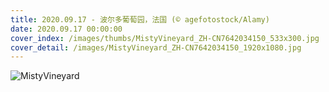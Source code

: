 ```yaml
---
title: 2020.09.17 - 波尔多葡萄园，法国 (© agefotostock/Alamy)
date: 2020.09.17 00:00:00
cover_index: /images/thumbs/MistyVineyard_ZH-CN7642034150_533x300.jpg
cover_detail: /images/MistyVineyard_ZH-CN7642034150_1920x1080.jpg
---
```


![MistyVineyard](/images/MistyVineyard_ZH-CN7642034150_1920x1080.jpg)
